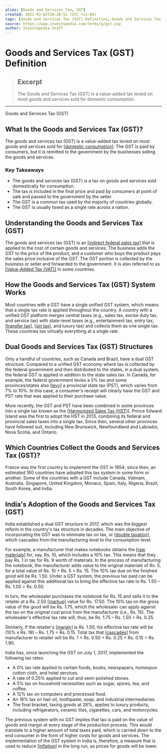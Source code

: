 ```yaml
---
alias: [Goods and Services Tax, GST]
created: 2021-03-02T20:20:51 (UTC +11:00)
tags: [Goods and Services Tax (GST) Definition, Goods and Services Tax (GST)]
source: https://www.investopedia.com/terms/g/gst.asp
author: Investopedia Staff
---
```


# Goods and Services Tax (GST) Definition

> ## Excerpt
> The Goods and Services Tax (GST) is a value-added tax levied on most goods and services sold for domestic consumption.

---

Goods and Services Tax (GST)
## What Is the Goods and Services Tax (GST)?

The goods and services tax (GST) is a value-added tax levied on most goods and services sold for [[domestic consumption]](https://www.investopedia.com/terms/c/consumer-spending.asp). The GST is paid by consumers, but it is remitted to the government by the businesses selling the goods and services.

### Key Takeaways

-   The goods and services tax (GST) is a tax on goods and services sold domestically for consumption.
-   The tax is included in the final price and paid by consumers at point of sale and passed to the government by the seller.
-   The GST is a common tax used by the majority of countries globally.
-   The GST is usually taxed as a single rate across a nation.

## Understanding the Goods and Services Tax (GST)

The goods and services tax (GST) is an [[indirect federal sales tax]](https://www.investopedia.com/terms/i/indirecttax.asp) that is applied to the cost of certain goods and services. The business adds the GST to the price of the product, and a customer who buys the product pays the sales price inclusive of the GST. The GST portion is collected by the business or seller and forwarded to the government. It is also referred to as [[Value-Added Tax (VAT)]](https://www.investopedia.com/terms/v/valueaddedtax.asp) in some countries.

## How the Goods and Services Tax (GST) System Works

Most countries with a GST have a single unified GST system, which means that a single tax rate is applied throughout the country. A country with a unified GST platform merges central taxes (e.g., sales tax, excise duty tax, and service tax) with state-level taxes (e.g., entertainment tax, entry tax, [[transfer tax]](https://www.investopedia.com/terms/t/transfertax.asp), [[sin tax]](https://www.investopedia.com/terms/s/sin_tax.asp), and luxury tax) and collects them as one single tax. These countries tax virtually everything at a single rate.

## Dual Goods and Services Tax (GST) Structures

Only a handful of countries, such as Canada and Brazil, have a dual GST structure. Compared to a unified GST economy where tax is collected by the federal government and then distributed to the states, in a dual system, the federal GST is applied in addition to the state sales tax. In Canada, for example, the federal government levies a 5% tax and some provinces/states also [[levy]](https://www.investopedia.com/terms/l/levy.asp) a provincial state tax (PST), which varies from 7% to 10%. In this case, a consumer's receipt will clearly have the GST and PST rate that was applied to their purchase value.

More recently, the GST and PST have been combined in some provinces into a single tax known as the [[Harmonized Sales Tax (HST)]](https://www.investopedia.com/terms/h/harmonized-sales-tax.asp). Prince Edward Island was the first to adopt the HST in 2013, combining its federal and provincial sales taxes into a single tax. Since then, several other provinces have followed suit, including New Brunswick, Newfoundland and Labrador, Nova Scotia, and Ontario. 

## Which Countries Collect the Goods and Services Tax (GST)?

France was the first country to implement the GST in 1954; since then, an estimated 160 countries have adopted this tax system in some form or another. Some of the countries with a GST include Canada, Vietnam, Australia, Singapore, United Kingdom, Monaco, Spain, Italy, Nigeria, Brazil, South Korea, and India.

## India's Adoption of the Goods and Services Tax (GST)

India established a dual GST structure in 2017, which was the biggest reform in the country's tax structure in decades. The main objective of incorporating the GST was to eliminate tax on tax, or [[double taxation]](https://www.investopedia.com/terms/d/double_taxation.asp), which cascades from the manufacturing level to the consumption level.

For example, a manufacturer that makes notebooks obtains the [[raw materials]](https://www.investopedia.com/terms/r/rawmaterials.asp) for, say, Rs. 10, which includes a 10% tax. This means that they pay Rs. 1 in tax for Rs. 9 worth of materials. In the process of manufacturing the notebook, the manufacturer adds value to the original materials of Rs. 5, for a total value of Rs. 10 + Rs. 5 = Rs. 15. The 10% tax due on the finished good will be Rs. 1.50. Under a GST system, the previous tax paid can be applied against this additional tax to bring the effective tax rate to Rs. 1.50 – Rs. 1.00 = Rs. 0.50.

In turn, the wholesaler purchases the notebook for Rs. 15 and sells it to the retailer at a Rs. 2.50 [[markup]](https://www.investopedia.com/terms/m/markup.asp) value for Rs. 17.50. The 10% tax on the gross value of the good will be Rs. 1.75, which the wholesaler can apply against the tax on the original cost price from the manufacturer (i.e., Rs. 15). The wholesaler's effective tax rate will, thus, be Rs. 1.75 – Rs. 1.50 = Rs. 0.25.

Similarly, if the retailer's [[margin]](https://www.investopedia.com/terms/p/profitmargin.asp) is Rs. 1.50, his effective tax rate will be (10% x Rs. 19) – Rs. 1.75 = Rs. 0.15. Total tax that [[cascades]](https://www.investopedia.com/terms/c/cascade-tax.asp) from manufacturer to retailer will be Rs. 1 + Rs. 0.50 + Rs. 0.25 + Rs. 0.15 = Rs. 1.90.

India has, since launching the GST on July 1, 2017, implemented the following tax rates: 

-   A 0% tax rate applied to certain foods, books, newspapers, homespun cotton cloth, and hotel services.
-   A rate of 0.25% applied to cut and semi-polished stones.
-   A 5% tax on household necessities such as sugar, spices, tea, and coffee.
-   A 12% tax on computers and processed food.
-   An 18% tax on hair oil, toothpaste, soap, and industrial intermediaries.
-   The final bracket, taxing goods at 28%, applies to luxury products, including refrigerators, ceramic tiles, cigarettes, cars, and motorcycles.

The previous system with no GST implies that tax is paid on the value of goods and margin at every stage of the production process. This would translate to a higher amount of total taxes paid, which is carried down to the end consumer in the form of higher costs for goods and services. The implementation of the GST system in India is, therefore, a measure that is used to reduce [[inflation]](https://www.investopedia.com/terms/i/inflation.asp) in the long run, as prices for goods will be lower.
